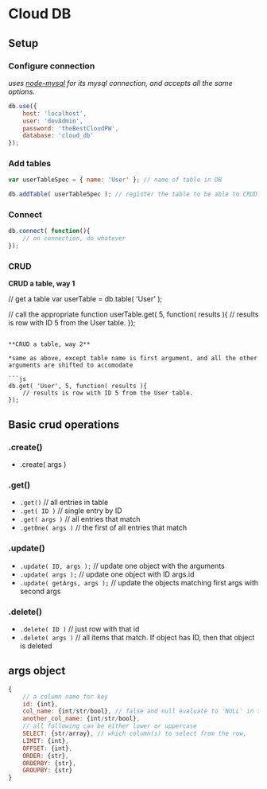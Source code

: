 Cloud DB
=======

Setup
-------
### Configure connection
*uses [node-mysql](https://github.com/felixge/node-mysql) for its mysql connection, and accepts all the same options.*

```js 
db.use({
	host: 'localhost', 
	user: 'devAdmin',
	password: 'theBestCloudPW',
	database: 'cloud_db'
});
```

### Add tables
```js 
var userTableSpec = { name: 'User' }; // name of table in DB

db.addTable( userTableSpec ); // register the table to be able to CRUD it
```
### Connect
```js
db.connect( function(){
	// on connection, do whatever
});
```

### CRUD
**CRUD a table, way 1**

// get a table
var userTable = db.table( 'User' );

// call the appropriate function
userTable.get( 5, function( results ){
	// results is row with ID 5 from the User table.
});
```

**CRUD a table, way 2**

*same as above, except table name is first argument, and all the other arguments are shifted to accomodate

```js
db.get( 'User', 5, function( results ){
	// results is row with ID 5 from the User table.
});
```

Basic crud operations
----------

### .create()

- .create( args )

### .get()

- `.get()` // all entries in table
- `.get( ID )` // single entry by ID
- `.get( args )` // all entries that match
- `.getOne( args )` // the first of all entries that match

### .update()

- `.update( ID, args );` // update one object with the arguments
- `.update( args );` // update one object with ID args.id
- `.update( getArgs, args );` // update the objects matching first args with second args

### .delete()

- `.delete( ID )` // just row with that id
- `.delete( args )` // all items that match. If object has ID, then that object is deleted

args object
-------
```js
{
	// a column name for key
	id: {int},
	col_name: {int/str/bool}, // false and null evaluate to 'NULL' in the database,
	another_col_name: {int/str/bool},
	// all following can be either lower or uppercase
	SELECT: {str/array}, // which column(s) to select from the row,
	LIMIT: {int}, 
	OFFSET: {int},
	ORDER: {str},
	ORDERBY: {str},
	GROUPBY: {str}
}
```